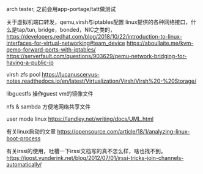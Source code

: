arch tester, 之前会用app-portage/tatt做测试

关于虚拟机端口转发，qemu,virsh与iptables配置
linux提供的各种网络接口，什么是tap/tun, bridge，bonded，NIC之类的，<https://developers.redhat.com/blog/2018/10/22/introduction-to-linux-interfaces-for-virtual-networking#team_device>
<https://aboullaite.me/kvm-qemo-forward-ports-with-iptables/>
<https://serverfault.com/questions/903629/qemu-network-bridging-for-having-a-public-ip>

virsh zfs pool
<https://lucanuscervus-notes.readthedocs.io/en/latest/Virtualization/Virsh/Virsh%20-%20Storage/>

libguestfs 操作guest vm的镜像文件

nfs & sambda 方便地网络共享文件 

user mode linux <https://landley.net/writing/docs/UML.html>

有关linux启动的文章
<https://opensource.com/article/18/1/analyzing-linux-boot-process>


有关irssi的使用，吐槽一下irssi文档写的真不怎么样，啥也找不到。
<https://joost.vunderink.net/blog/2012/07/01/irssi-tricks-join-channels-automatically/>
